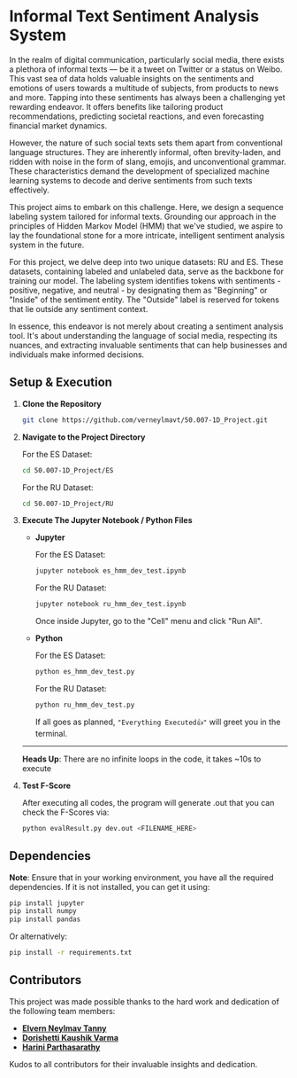 # Informal Text Sentiment Analysis System

In the realm of digital communication, particularly social media, there exists a plethora of informal texts — be it a tweet on Twitter or a status on Weibo. This vast sea of data holds valuable insights on the sentiments and emotions of users towards a multitude of subjects, from products to news and more. Tapping into these sentiments has always been a challenging yet rewarding endeavor. It offers benefits like tailoring product recommendations, predicting societal reactions, and even forecasting financial market dynamics.

However, the nature of such social texts sets them apart from conventional language structures. They are inherently informal, often brevity-laden, and ridden with noise in the form of slang, emojis, and unconventional grammar. These characteristics demand the development of specialized machine learning systems to decode and derive sentiments from such texts effectively.

This project aims to embark on this challenge. Here, we design a sequence labeling system tailored for informal texts. Grounding our approach in the principles of Hidden Markov Model (HMM) that we've studied, we aspire to lay the foundational stone for a more intricate, intelligent sentiment analysis system in the future.

For this project, we delve deep into two unique datasets: RU and ES. These datasets, containing labeled and unlabeled data, serve as the backbone for training our model. The labeling system identifies tokens with sentiments - positive, negative, and neutral - by designating them as "Beginning" or "Inside" of the sentiment entity. The "Outside" label is reserved for tokens that lie outside any sentiment context.

In essence, this endeavor is not merely about creating a sentiment analysis tool. It's about understanding the language of social media, respecting its nuances, and extracting invaluable sentiments that can help businesses and individuals make informed decisions.

## Setup & Execution

1. **Clone the Repository**

   ```bash
   git clone https://github.com/verneylmavt/50.007-1D_Project.git
   ```

2. **Navigate to the Project Directory**

   For the ES Dataset:

   ```bash
   cd 50.007-1D_Project/ES
   ```

   For the RU Dataset:

   ```bash
   cd 50.007-1D_Project/RU
   ```

3. **Execute The Jupyter Notebook / Python Files**

   - **Jupyter**

     For the ES Dataset:

     ```bash
     jupyter notebook es_hmm_dev_test.ipynb
     ```

     For the RU Dataset:

     ```bash
     jupyter notebook ru_hmm_dev_test.ipynb
     ```

     Once inside Jupyter, go to the "Cell" menu and click "Run All".

   - **Python**

     For the ES Dataset:

     ```bash
     python es_hmm_dev_test.py
     ```

     For the RU Dataset:

     ```bash
     python ru_hmm_dev_test.py
     ```

     If all goes as planned, `"Everything Executed👍"` will greet you in the terminal.

   ***

   **Heads Up**: There are no infinite loops in the code, it takes ~10s to execute

4. **Test F-Score**

   After executing all codes, the program will generate .out that you can check the F-Scores via:

   ```bash
   python evalResult.py dev.out <FILENAME_HERE>
   ```

## Dependencies

**Note**: Ensure that in your working environment, you have all the required dependencies. If it is not installed, you can get it using:

```bash
pip install jupyter
pip install numpy
pip install pandas
```

Or alternatively:

```bash
pip install -r requirements.txt
```

## Contributors

This project was made possible thanks to the hard work and dedication of the following team members:

- **[Elvern Neylmav Tanny](https://github.com/verneylmavt)**
- **[Dorishetti Kaushik Varma](https://github.com/varmz120)**
- **[Harini Parthasarathy](https://github.com/reenee1601)**

Kudos to all contributors for their invaluable insights and dedication.
